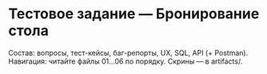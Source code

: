 # Тестовое задание — Бронирование стола
Состав: вопросы, тест-кейсы, баг-репорты, UX, SQL, API (+ Postman).
Навигация: читайте файлы 01…06 по порядку. Скрины — в artifacts/.
